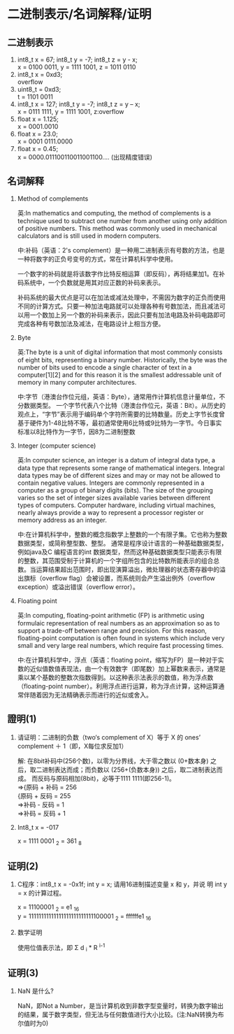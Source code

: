 # 二进制表示/名词解释/证明
## 二进制表示
1) int8_t x = 67; int8_t y = -7; int8_t z = y - x;<br/>
    x = 0100 0011, y = 1111 1001, z = 1011 0110 <br/>
2) int8_t x = 0xd3;<br/>
    overflow <br />
3) uint8_t = 0xd3;<br />
    t = 1101 0011 <br />
4) int8_t x = 127; int8_t y = -7; int8_t z = y – x; <br />
    x = 0111 1111, y = 1111 1001, z:overflow <br /> 
5) float x = 1.125;<br />
    x = 0001.0010 <br />
6) float x = 23.0;<br />
    x = 0001 0111.0000 <br />
7) float x = 0.45;<br />
    x = 0000.011100110011001100.... (出现精度错误) <br />

## 名词解释
1) Method of complements

    英:In mathematics and computing, the method of complements is a technique used to subtract one number from another using only addition of positive numbers. This method was commonly used in mechanical calculators and is still used in modern computers.

    中:补码（英语：2's complement）是一种用二进制表示有号数的方法，也是一种将数字的正负号变号的方式，常在计算机科学中使用。

    一个数字的补码就是将该数字作比特反相运算（即反码），再将结果加1。在补码系统中，一个负数就是用其对应正数的补码来表示。

    补码系统的最大优点是可以在加法或减法处理中，不需因为数字的正负而使用不同的计算方式。只要一种加法电路就可以处理各种有号数加法，而且减法可以用一个数加上另一个数的补码来表示，因此只要有加法电路及补码电路即可完成各种有号数加法及减法，在电路设计上相当方便。

2) Byte
    
    英:The byte is a unit of digital information that most commonly consists of eight bits, representing a binary number. Historically, the byte was the number of bits used to encode a single character of text in a computer[1][2] and for this reason it is the smallest addressable unit of memory in many computer architectures.

    中:字节（港澳台作位元组，英语：Byte），通常用作计算机信息计量单位，不分数据类型。 一个字节代表八个比特（港澳台作位元，英语：Bit）。从历史的观点上，“字节”表示用于编码单个字符所需要的比特数量。历史上字节长度曾基于硬件为1-48比特不等，最初通常使用6比特或9比特为一字节。今日事实标准以8比特作为一字节，因8为二进制整数

3) Integer (computer science)

    英:In computer science, an integer is a datum of integral data type, a data type that represents some range of mathematical integers. Integral data types may be of different sizes and may or may not be allowed to contain negative values. Integers are commonly represented in a computer as a group of binary digits (bits). The size of the grouping varies so the set of integer sizes available varies between different types of computers. Computer hardware, including virtual machines, nearly always provide a way to represent a processor register or memory address as an integer.

    中:在计算机科学中，整数的概念指数学上整数的一个有限子集。它也称为整数数据类型，或简称整型数、整型。 通常是程序设计语言的一种基础数据类型，例如java及C 编程语言的int 数据类型，然而这种基础数据类型只能表示有限的整数，其范围受制于计算机的一个字组所包含的比特数所能表示的组合总数。当运算结果超出范围时，即出现演算溢出，微处理器的状态寄存器中的溢出旗标（overflow flag）会被设置，而系统则会产生溢出例外（overflow exception）或溢出错误（overflow error）。

4) Floating point
    
    英:In computing, floating-point arithmetic (FP) is arithmetic using formulaic representation of real numbers as an approximation so as to support a trade-off between range and precision. For this reason, floating-point computation is often found in systems which include very small and very large real numbers, which require fast processing times.

    中:在计算机科学中，浮点（英语：floating point，缩写为FP）是一种对于实数的近似值数值表现法，由一个有效数字（即尾数）加上幂数来表示，通常是乘以某个基数的整数次指数得到。以这种表示法表示的数值，称为浮点数（floating-point number）。利用浮点进行运算，称为浮点计算，这种运算通常伴随着因为无法精确表示而进行的近似或舍入。
    
## 證明(1)
1)  请证明：二进制的负数（two‘s complement of X）等于 X 的 ones’
    complement ＋ 1（即，X每位求反加1）

    解: 在8bit补码中(256个数)，以零为分界线，大于零之数以 (0+数本身) 之后，取二进制表达而成；而负数以 (256+(负数本身)) 之后，取二进制表达而成。
        而反码与原码相加(8bit)，必等于1111 1111(即256-1)。<br>
        =>{原码 + 补码 = 256<br>
          {原码 + 反码 = 255<br>
        =>补码 - 反码 = 1<br>
        =>补码 = 反码 + 1<br>

2) Int8_t x = -017<br />

    x = 1111 0001 <sub>2</sub> = 361 <sub>8</sub>

## 证明(2)        
1)  C程序：int8_t x = -0x1f; int y = x; 请用16进制描述变量 x 和 y，并说
    明 int y = x 的计算过程。

    x = 11100001 <sub>2</sub> = e1 <sub>16</sub> <br />
    y = 11111111111111111111111111100001 <sub>2</sub> = ffffffe1 <sub>16</sub>

2)  数学证明
    
    使用位值表示法，即 Σ d <sub>i</sub> * R <sup>i-1</sup>

## 证明(3)
1) NaN 是什么?
    
    NaN，即Not a Number，是当计算机收到非数字型变量时，转换为数字输出的结果，属于数字类型，但无法与任何数值进行大小比较。(注:NaN转换为布尔值时为0)
